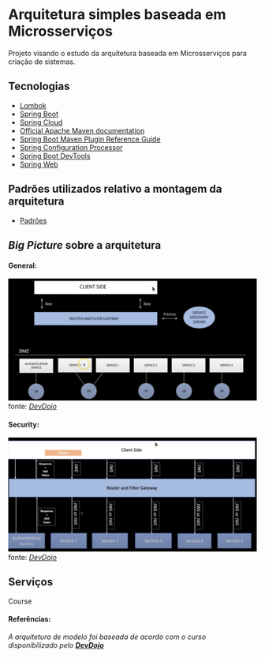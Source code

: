 # Arquitetura simples baseada em Microsserviços

Projeto visando o estudo da arquitetura baseada em Microsserviços para criação de sistemas. 

## Tecnologias

 - [Lombok]()
 - [Spring Boot]()
 - [Spring Cloud]()
 - [Official Apache Maven documentation](https://maven.apache.org/guides/index.html)
 - [Spring Boot Maven Plugin Reference Guide](https://docs.spring.io/spring-boot/docs/2.1.17.RELEASE/maven-plugin/)
 - [Spring Configuration Processor](https://docs.spring.io/spring-boot/docs/2.3.4.RELEASE/reference/htmlsingle/#configuration-metadata-annotation-processor)
 - [Spring Boot DevTools](https://docs.spring.io/spring-boot/docs/2.3.4.RELEASE/reference/htmlsingle/#using-boot-devtools)
 - [Spring Web](https://docs.spring.io/spring-boot/docs/2.3.4.RELEASE/reference/htmlsingle/#boot-features-developing-web-applications)
 
 
## Padrões utilizados relativo a montagem da arquitetura

 - [Padrões]()



## *Big Picture* sobre a arquitetura

#### General:

![Alt text](resources-to-readme/microsservices_architecture.png?raw=true "General")
fonte: *[DevDojo](https://www.youtube.com/watch?v=vxeMnM15gsI&list=PL62G310vn6nH_iMQoPMhIlK_ey1npyUUl)*

#### Security:
![Alt text](resources-to-readme/microservices_architecture-security.png?raw=true "Security")
fonte: *[DevDojo](https://www.youtube.com/watch?v=vxeMnM15gsI&list=PL62G310vn6nH_iMQoPMhIlK_ey1npyUUl)*


## Serviços

Course


#### Referências:

*A arquitetura de modelo foi baseada de acordo com o curso disponibilizado pelo 
**[DevDojo](https://www.youtube.com/watch?v=vxeMnM15gsI&list=PL62G310vn6nH_iMQoPMhIlK_ey1npyUUl)***
 



